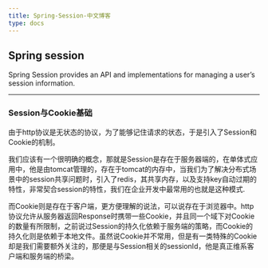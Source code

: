 ```yaml
---
title: Spring-Session-中文博客
type: docs
---
```


Spring session
---

Spring Session provides an API and implementations for managing a user’s session information.

---

### Session与Cookie基础
由于http协议是无状态的协议，为了能够记住请求的状态，于是引入了Session和Cookie的机制。

我们应该有一个很明确的概念，那就是Session是存在于服务器端的，在单体式应用中，他是由tomcat管理的，存在于tomcat的内存中，当我们为了解决分布式场景中的session共享问题时，引入了redis，其共享内存，以及支持key自动过期的特性，非常契合session的特性，我们在企业开发中最常用的也就是这种模式.

而Cookie则是存在于客户端，更方便理解的说法，可以说存在于浏览器中。http协议允许从服务器返回Response时携带一些Cookie，并且同一个域下对Cookie的数量有所限制，之前说过Session的持久化依赖于服务端的策略，而Cookie的持久化则是依赖于本地文件。虽然说Cookie并不常用，但是有一类特殊的Cookie却是我们需要额外关注的，那便是与Session相关的sessionId，他是真正维系客户端和服务端的桥梁。
